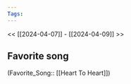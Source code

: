```yaml
---
Tags: 
---
```

 << [[2024-04-07]] - [[2024-04-09]] >> 
## Favorite song
(Favorite_Song:: [[Heart To Heart]])
